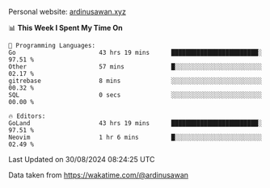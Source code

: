 Personal website: [ardinusawan.xyz](https://ardinusawan.xyz)

<!--START_SECTION:waka-->
📊 **This Week I Spent My Time On** 

```text
💬 Programming Languages: 
Go                       43 hrs 19 mins      ████████████████████████░   97.51 % 
Other                    57 mins             █░░░░░░░░░░░░░░░░░░░░░░░░   02.17 % 
gitrebase                8 mins              ░░░░░░░░░░░░░░░░░░░░░░░░░   00.32 % 
SQL                      0 secs              ░░░░░░░░░░░░░░░░░░░░░░░░░   00.00 % 

🔥 Editors: 
GoLand                   43 hrs 19 mins      ████████████████████████░   97.51 % 
Neovim                   1 hr 6 mins         █░░░░░░░░░░░░░░░░░░░░░░░░   02.49 % 
```


 Last Updated on 30/08/2024 08:24:25 UTC
<!--END_SECTION:waka-->
Data taken from https://wakatime.com/@ardinusawan
